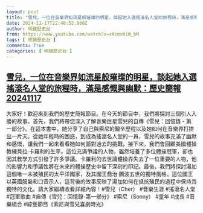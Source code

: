 ```yaml
---
layout: post
title: "雪兒，一位在音樂界如流星般璀璨的明星，談起她入選搖滾名人堂的旅程時，滿是感慨與幽默：歷史簡報20241117"
date: 2024-11-17T22:48:52.000Z
author: 明鏡歷史台
from: https://www.youtube.com/watch?v=xKcmx6iW_bM
tags: [ 明鏡歷史台 ]
comments: True
categories: [ 明鏡歷史台 ]
---
```

<!--1731883732000-->
[雪兒，一位在音樂界如流星般璀璨的明星，談起她入選搖滾名人堂的旅程時，滿是感慨與幽默：歷史簡報20241117](https://www.youtube.com/watch?v=xKcmx6iW_bM)
------

<div>
大家好！歡迎來到我們的歷史簡報節目。在今天的節目中，我們將探討三個引人入勝的故事。首先，我們將帶您深入了解音樂巨星雪兒的自傳《雪兒：回憶錄 - 第一部分》。在這本書中，她分享了自己與索尼的艱辛歷程以及她如何在音樂界打拼出一片天。從她年輕時的困惑，到成為搖滾名人堂的一員，雪兒的故事充滿了幽默和感慨，讓我們一起來看看她如何面對過去的挑戰。接下來，我們會回顧美國體操教練貝拉·卡羅利的生平。這位充滿爭議的人物，雖然培養了多位體操冠軍，卻也因其教學方式引發了許多爭議。卡羅利的去世讓體操界失去了一位重要的人物，他的影響力和爭議性將在未來的體操歷史中留下深刻的印記。最後，我們將探討湯加這個唯一未被殖民的太平洋國家，及其國王喬治·圖波五世的獨特風格。這位國王以英國服裝和口音示人，這背後的故事反映了湯加如何在抵抗殖民的過程中保持其獨特的文化。請大家繼續收看詳細內容！#雪兒（Cher） #音樂生涯 #搖滾名人堂 #冠軍歌曲 #自傳《雪兒：回憶錄-第一部分》 #索尼（Sonny） #童年 #成長 #音樂組合 #綜藝節目《索尼與雪兒喜劇時光》
</div>
